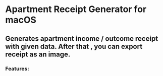 # Apartment Receipt Generator for macOS
## Generates apartment income / outcome receipt with given data. After that , you can export receipt as an image.

### Features:
